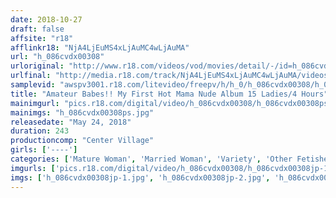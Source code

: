```yaml
---
date: 2018-10-27
draft: false
affsite: "r18"
afflinkr18: "NjA4LjEuMS4xLjAuMC4wLjAuMA"
url: "h_086cvdx00308"
urloriginal: "http://www.r18.com/videos/vod/movies/detail/-/id=h_086cvdx00308"
urlfinal: "http://media.r18.com/track/NjA4LjEuMS4xLjAuMC4wLjAuMA/videos/vod/movies/detail/-/id=h_086cvdx00308"
samplevid: "awspv3001.r18.com/litevideo/freepv/h/h_0/h_086cvdx00308/h_086cvdx00308_dmb_w.mp4"
title: "Amateur Babes!! My First Hot Mama Nude Album 15 Ladies/4 Hours"
mainimgurl: "pics.r18.com/digital/video/h_086cvdx00308/h_086cvdx00308ps.jpg"
mainimgs: "h_086cvdx00308ps.jpg"
releasedate: "May 24, 2018"
duration: 243
productioncomp: "Center Village"
girls: ['----']
categories: ['Mature Woman', 'Married Woman', 'Variety', 'Other Fetishes', 'Genital Close-Up', 'Amateur', 'Over 4 Hours', 'Hi-Def']
imgurls: ['pics.r18.com/digital/video/h_086cvdx00308/h_086cvdx00308jp-1.jpg', 'pics.r18.com/digital/video/h_086cvdx00308/h_086cvdx00308jp-2.jpg', 'pics.r18.com/digital/video/h_086cvdx00308/h_086cvdx00308jp-3.jpg', 'pics.r18.com/digital/video/h_086cvdx00308/h_086cvdx00308jp-4.jpg', 'pics.r18.com/digital/video/h_086cvdx00308/h_086cvdx00308jp-5.jpg', 'pics.r18.com/digital/video/h_086cvdx00308/h_086cvdx00308jp-6.jpg', 'pics.r18.com/digital/video/h_086cvdx00308/h_086cvdx00308jp-7.jpg', 'pics.r18.com/digital/video/h_086cvdx00308/h_086cvdx00308jp-8.jpg', 'pics.r18.com/digital/video/h_086cvdx00308/h_086cvdx00308jp-9.jpg', 'pics.r18.com/digital/video/h_086cvdx00308/h_086cvdx00308jp-10.jpg', 'pics.r18.com/digital/video/h_086cvdx00308/h_086cvdx00308jp-11.jpg', 'pics.r18.com/digital/video/h_086cvdx00308/h_086cvdx00308jp-12.jpg', 'pics.r18.com/digital/video/h_086cvdx00308/h_086cvdx00308jp-13.jpg', 'pics.r18.com/digital/video/h_086cvdx00308/h_086cvdx00308jp-14.jpg', 'pics.r18.com/digital/video/h_086cvdx00308/h_086cvdx00308jp-15.jpg', 'pics.r18.com/digital/video/h_086cvdx00308/h_086cvdx00308jp-16.jpg', 'pics.r18.com/digital/video/h_086cvdx00308/h_086cvdx00308jp-17.jpg', 'pics.r18.com/digital/video/h_086cvdx00308/h_086cvdx00308jp-18.jpg', 'pics.r18.com/digital/video/h_086cvdx00308/h_086cvdx00308jp-19.jpg', 'pics.r18.com/digital/video/h_086cvdx00308/h_086cvdx00308jp-20.jpg']
imgs: ['h_086cvdx00308jp-1.jpg', 'h_086cvdx00308jp-2.jpg', 'h_086cvdx00308jp-3.jpg', 'h_086cvdx00308jp-4.jpg', 'h_086cvdx00308jp-5.jpg', 'h_086cvdx00308jp-6.jpg', 'h_086cvdx00308jp-7.jpg', 'h_086cvdx00308jp-8.jpg', 'h_086cvdx00308jp-9.jpg', 'h_086cvdx00308jp-10.jpg', 'h_086cvdx00308jp-11.jpg', 'h_086cvdx00308jp-12.jpg', 'h_086cvdx00308jp-13.jpg', 'h_086cvdx00308jp-14.jpg', 'h_086cvdx00308jp-15.jpg', 'h_086cvdx00308jp-16.jpg', 'h_086cvdx00308jp-17.jpg', 'h_086cvdx00308jp-18.jpg', 'h_086cvdx00308jp-19.jpg', 'h_086cvdx00308jp-20.jpg']
---
```

